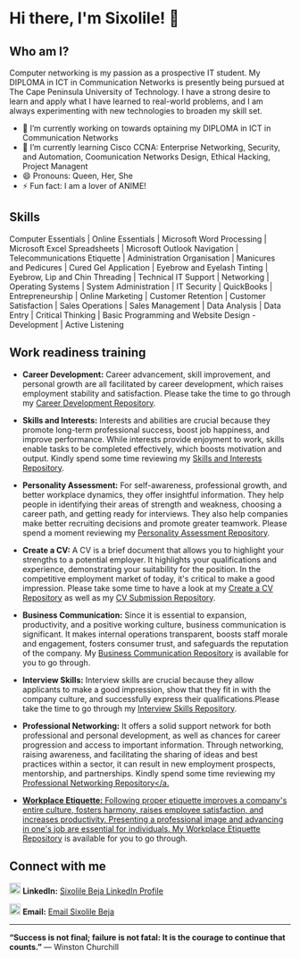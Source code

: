# Hi there, I'm Sixolile! 👋

## Who am I?

Computer networking is my passion as a prospective IT student. My DIPLOMA in ICT in Communication Networks is presently being pursued at The Cape Peninsula University of Technology. I have a strong desire to learn and apply what I have learned to real-world problems, and I am always experimenting with new technologies to broaden my skill set.

*   🔭 I’m currently working on towards optaining my DIPLOMA in ICT in Communication Networks
*   🌱 I’m currently learning Cisco CCNA: Enterprise Networking, Security, and Automation, Coomunication Networks Design, Ethical Hacking, Project Managent
*   😄 Pronouns: Queen, Her, She 
*   ⚡ Fun fact: I am a lover of ANIME!

## Skills

Computer Essentials | Online Essentials | Microsoft Word Processing | Microsoft Excel Spreadsheets | Microsoft Outlook Navigation | Telecommunications Etiquette | Administration Organisation | Manicures and Pedicures | Cured Gel Application | Eyebrow and Eyelash Tinting | Eyebrow, Lip and Chin Threading | Technical IT Support | Networking | Operating Systems | System Administration | IT Security | QuickBooks | Entrepreneurship | Online Marketing | Customer Retention | Customer Satisfaction | Sales Operations | Sales Management | Data Analysis | Data Entry | Critical Thinking | Basic Programming and Website Design - Development | Active Listening

## Work readiness training

- **Career Development:** Career advancement, skill improvement, and personal growth are all facilitated by career development, which raises employment stability and satisfaction. Please take the time to go through my <a href="https://github.com/Sixolile213147912/Career-Development">Career Development Repository</a>.

- **Skills and Interests:** Interests and abilities are crucial because they promote long-term professional success, boost job happiness, and improve performance. While interests provide enjoyment to work, skills enable tasks to be completed effectively, which boosts motivation and output. Kindly spend some time reviewing my <a href="https://github.com/Sixolile213147912/Skills-and-Interests">Skills and Interests Repository</a>.
  
- **Personality Assessment:** For self-awareness, professional growth, and better workplace dynamics, they offer insightful information. They help people in identifying their areas of strength and weakness, choosing a career path, and getting ready for interviews. They also help companies make better recruiting decisions and promote greater teamwork. Please spend a moment reviewing my <a href="https://github.com/Sixolile213147912/Personality-Assessment">Personality Assessment Repository</a>.
  
- **Create a CV:** A CV is a brief document that allows you to highlight your strengths to a potential employer. It highlights your qualifications and experience, demonstrating your suitability for the position. In the competitive employment market of today, it's critical to make a good impression.
Please take some time to have a look at my <a href="https://github.com/Sixolile213147912/Create-a-CV">Create a CV Repository</a> as well as my <a href="https://github.com/Sixolile213147912/CV-Submission">CV Submission Repository</a>.
  
- **Business Communication:** Since it is essential to expansion, productivity, and a positive working culture, business communication is significant. It makes internal operations transparent, boosts staff morale and engagement, fosters consumer trust, and safeguards the reputation of the company. My <a href="https://github.com/Sixolile213147912/Business-Communication">Business Communication Repository</a> is available for you to go through.
  
- **Interview Skills:** Interview skills are crucial because they allow applicants to make a good impression, show that they fit in with the company culture, and successfully express their qualifications.Please take the time to go through my <a href="https://github.com/Sixolile213147912/Interview-Skills">Interview Skills Repository</a>.

- **Professional Networking:** It offers a solid support network for both professional and personal development, as well as chances for career progression and access to important information. Through networking, raising awareness, and facilitating the sharing of ideas and best practices within a sector, it can result in new employment prospects, mentorship, and partnerships. Kindly spend some time reviewing my <a href="https://github.com/Sixolile213147912/Professional-Networking">Professional Networking Repository</a.
  
- **Workplace Etiquette:** Following proper etiquette improves a company's entire culture, fosters harmony, raises employee satisfaction, and increases productivity. Presenting a professional image and advancing in one's job are essential for individuals. My <a href="https://github.com/Sixolile213147912/Workplace-Etiquette">Workplace Etiquette Repository</a> is available for you to go through.

## Connect with me

<img width="20" height="20" alt="image" src="https://github.com/user-attachments/assets/4c9a8054-8527-4de5-87b8-c00805d875d5" /> **LinkedIn:** <a href="https://www.linkedin.com/in/sixolile-beja-043237140/">Sixolile Beja LinkedIn Profile</a>

<img width="20" height="20" alt="image" src="https://github.com/user-attachments/assets/03110bb5-8231-4566-9d7d-6815de24a31b" /> **Email:** <a href="mailto:213147912@mycput.ac.za">Email Sixolile Beja</a>

---

**“Success is not final; failure is not fatal: It is the courage to continue that counts.”** — Winston Churchill
